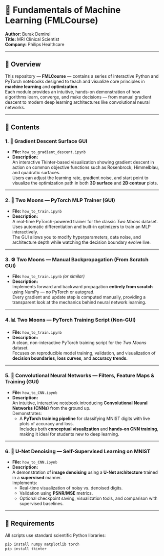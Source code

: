# 🧠 Fundamentals of Machine Learning (FMLCourse)

**Author:** Burak Demirel  
**Title:** MRI Clinical Scientist  
**Company:** Philips Healthcare  

---

## 📘 Overview

This repository — **FMLCourse** — contains a series of interactive Python and PyTorch notebooks designed to teach and visualize core principles in **machine learning** and **optimization**.  
Each module provides an intuitive, hands-on demonstration of how algorithms learn, converge, and make decisions — from manual gradient descent to modern deep learning architectures like convolutional neural networks.

---

## 🚀 Contents

### 1. 🧩 **Gradient Descent Surface GUI**
- **File:** `how_to_gradient_descent.ipynb`  
- **Description:**  
  An interactive Tkinter-based visualization showing gradient descent in action on common objective functions such as Rosenbrock, Himmelblau, and quadratic surfaces.  
  Users can adjust the learning rate, gradient noise, and start point to visualize the optimization path in both **3D surface** and **2D contour** plots.

---

### 2. 🧠 **Two Moons — PyTorch MLP Trainer (GUI)**
- **File:** `how_to_train.ipynb`  
- **Description:**  
  A real-time PyTorch-powered trainer for the classic *Two Moons* dataset.  
  Uses automatic differentiation and built-in optimizers to train an MLP interactively.  
  The GUI allows you to modify hyperparameters, data noise, and architecture depth while watching the decision boundary evolve live.

---

### 3. ⚙️ **Two Moons — Manual Backpropagation (From Scratch GUI)**
- **File:** `how_to_train.ipynb` *(or similar)*  
- **Description:**  
  Implements forward and backward propagation **entirely from scratch** using NumPy — no PyTorch or autograd.  
  Every gradient and update step is computed manually, providing a transparent look at the mechanics behind neural network learning.

---

### 4. 📊 **Two Moons — PyTorch Training Script (Non-GUI)**
- **File:** `how_to_train.ipynb`  
- **Description:**  
  A clean, non-interactive PyTorch training script for the *Two Moons* dataset.  
  Focuses on reproducible model training, validation, and visualization of **decision boundaries**, **loss curves**, and **accuracy trends**.

---

### 5. 📸 **Convolutional Neural Networks — Filters, Feature Maps & Training (GUI)**
- **File:** `how_to_CNN.ipynb`  
- **Description:**  
  An intuitive, interactive notebook introducing **Convolutional Neural Networks (CNNs)** from the ground up.  
  Demonstrates:
  - A **PyTorch training pipeline** for classifying MNIST digits with live plots of accuracy and loss.  
  Includes both **conceptual visualization** and **hands-on CNN training**, making it ideal for students new to deep learning.

---

### 6. 🧼 **U-Net Denoising — Self-Supervised Learning on MNIST**
- **File:** `how_to_CNN.ipynb`
- **Description:**  
  A demonstration of **image denoising** using a **U-Net architecture** trained in a **supervised** manner.  
  Implements:
  - Real-time visualization of noisy vs. denoised digits.  
  - Validation using **PSNR/MSE** metrics.  
  - Optional checkpoint saving, visualization tools, and comparison with supervised baselines.  


---

## 🧰 Requirements

All scripts use standard scientific Python libraries:

```bash
pip install numpy matplotlib torch
pip install tkinter
